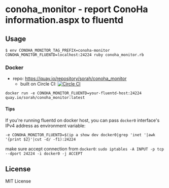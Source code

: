 # conoha_monitor - report ConoHa information.aspx to fluentd

## Usage

```
$ env CONOHA_MONITOR_TAG_PREFIX=conoha-monitor CONOHA_MONITOR_FLUENTD=localhost:24224 ruby conoha_monitor.rb
```

### Docker

- repo: https://quay.io/repository/sorah/conoha_monitor
  - built on Circle CI: [![Circle CI](https://circleci.com/gh/sorah/conoha_monitor.svg?style=svg)](https://circleci.com/gh/sorah/conoha_monitor)

```
docker run -e CONOHA_MONITOR_FLUENTD=your-fluentd-host:24224 quay.io/sorah/conoha_monitor:latest
```

#### Tips

If you're running fluentd on docker host, you can pass `docker0` interface's IPv4 address as environment variable:

```
-e CONOHA_MONITOR_FLUENTD=$(ip a show dev docker0|grep 'inet '|awk '{print $2}'|cut -d/ -f1):24224
```

make sure accept connection from `docker0`: `sudo iptables -A INPUT -p tcp --dport 24224 -i docker0 -j ACCEPT`

## License

MIT License
